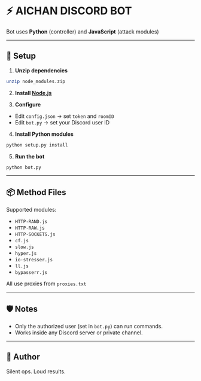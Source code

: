 # ⚡ AICHAN DISCORD BOT  

Bot uses **Python** (controller) and **JavaScript** (attack modules)

---

## 🚀 Setup

1. **Unzip dependencies**
```bash
unzip node_modules.zip
```

2. **Install [Node.js](https://nodejs.org)**

3. **Configure**
- Edit `config.json` → set `token` and `roomID`
- Edit `bot.py` → set your Discord user ID

4. **Install Python modules**
```bash
python setup.py install
```

5. **Run the bot**
```bash
python bot.py
```

---

## 📦 Method Files

Supported modules:
- `HTTP-RAND.js`
- `HTTP-RAW.js`
- `HTTP-SOCKETS.js`
- `cf.js`
- `slow.js`
- `hyper.js`
- `io-stresser.js`
- `ll.js`
- `bypasserr.js`

All use proxies from `proxies.txt`

---

## 🛡️ Notes

- Only the authorized user (set in `bot.py`) can run commands.
- Works inside any Discord server or private channel.

---

## 👑 Author

Silent ops. Loud results.
